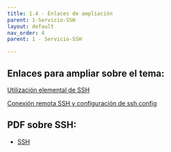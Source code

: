 ```yaml
---
title: 1.4 - Enlaces de ampliación
parent: 1-Servicio-SSH
layout: default
nav_order: 4
parent: 1 - Servicio-SSH

---
```

## Enlaces para ampliar sobre el tema:

[Utilización elemental de SSH](https://plataforma.josedomingo.org/pledin/cursos/servicios2011/files/ssh.pdf)

[Conexión remota SSH y configuración de ssh config](https://www.lunium.com/blog/conexion-remota-ssh-y-configuracion-de-sshconfig-/)

## PDF sobre SSH:

* [SSH](pdf/Servicio%20SSH%20-%20Presentacion%20de%20clase.pdf)
